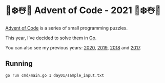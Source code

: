 # 🎄❄️☃️🎅 Advent of Code - 2021 🎄❄️☃️🎅
[Advent of Code](http://adventofcode.com/) is a series of small programming puzzles.

This year, I've decided to solve them in [Go](https://golang.org/).

You can also see my previous years: [2020](https://github.com/SwiftPush/advent-of-code-2020), [2019](https://github.com/SwiftPush/advent-of-code-2019), [2018](https://github.com/SwiftPush/advent-of-code-2018) and [2017](https://github.com/SwiftPush/advent-of-code-2017).

## Running
```bash
go run cmd/main.go 1 day01/sample_input.txt
```
